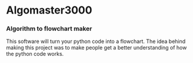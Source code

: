 <h1> Algomaster3000 </h1>
<h3> Algorithm to flowchart maker </h3>

This software will turn your python code into a flowchart.
The idea behind making this project was to make people get a better understanding of how the python code works.
